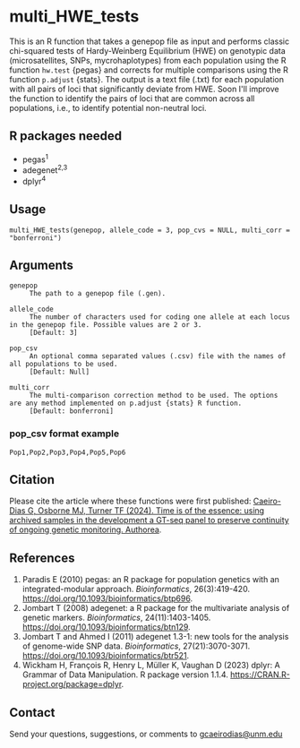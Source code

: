 # multi_HWE_tests
This is an R function that takes a genepop file as input and performs classic chi-squared tests of Hardy-Weinberg Equilibrium (HWE) on genotypic data (microsatellites, SNPs, mycrohaplotypes) from each population using the R function `hw.test` {pegas} and corrects for multiple comparisons using the R function `p.adjust` {stats}. The output is a text file (.txt) for each population with all pairs of loci that significantly deviate from HWE. Soon I'll improve the function to identify the pairs of loci that are common across all populations, i.e., to identify potential non-neutral loci.

## R packages needed
- pegas<sup>1</sup>
- adegenet<sup>2,3</sup>
- dplyr<sup>4</sup>

## Usage
~~~
multi_HWE_tests(genepop, allele_code = 3, pop_cvs = NULL, multi_corr = "bonferroni")
~~~

## Arguments
~~~
genepop
     The path to a genepop file (.gen).
     
allele_code
     The number of characters used for coding one allele at each locus in the genepop file. Possible values are 2 or 3.
     [Default: 3]

pop_csv
     An optional comma separated values (.csv) file with the names of all populations to be used.
     [Default: Null]

multi_corr
     The multi-comparison correction method to be used. The options are any method implemented on p.adjust {stats} R function.
     [Default: bonferroni]
~~~

### pop_csv format example
~~~
Pop1,Pop2,Pop3,Pop4,Pop5,Pop6
~~~

## Citation
Please cite the article where these functions were first published: [Caeiro-Dias G, Osborne MJ, Turner TF (2024). Time is of the essence: using archived samples in the development a GT-seq panel to preserve continuity of ongoing genetic monitoring. Authorea](https://doi.org/10.22541/au.173501104.41338406/v1). 

## References
1. Paradis E (2010) pegas: an R package for population genetics with an integrated-modular approach. _Bioinformatics_, 26(3):419-420. <https://doi.org/10.1093/bioinformatics/btp696>.
2. Jombart T (2008) adegenet: a R package for the multivariate analysis of genetic markers. _Bioinformatics_, 24(11):1403-1405. <https://doi.org/10.1093/bioinformatics/btn129>.
3. Jombart T and Ahmed I (2011) adegenet 1.3-1: new tools for the analysis of genome-wide SNP data. _Bioinformatics_, 27(21):3070-3071. <https://doi.org/10.1093/bioinformatics/btr521>.
4. Wickham H, François R, Henry L, Müller K, Vaughan D (2023) dplyr: A Grammar of Data Manipulation. R package version 1.1.4. <https://CRAN.R-project.org/package=dplyr>.

## Contact
Send your questions, suggestions, or comments to gcaeirodias@unm.edu
